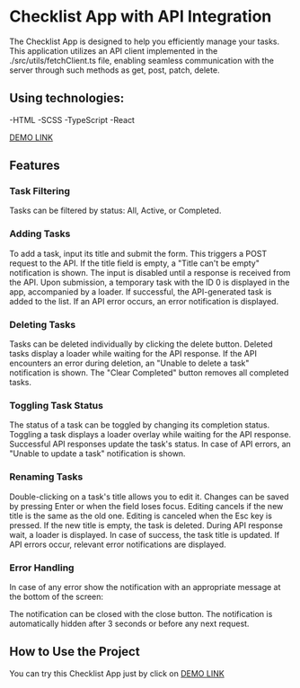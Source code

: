 # Checklist App with API Integration

The Checklist App is designed to help you efficiently manage your tasks. This application utilizes an API client implemented in the ./src/utils/fetchClient.ts file, enabling seamless communication with the server through such methods as get, post, patch, delete.

## Using technologies:
-HTML
-SCSS
-TypeScript
-React

[DEMO LINK](https://julshvets.github.io/react_todo-app-with-api/)

## Features

### Task Filtering
Tasks can be filtered by status: All, Active, or Completed.

### Adding Tasks
To add a task, input its title and submit the form. This triggers a POST request to the API.
If the title field is empty, a "Title can't be empty" notification is shown.
The input is disabled until a response is received from the API.
Upon submission, a temporary task with the ID 0 is displayed in the app, accompanied by a loader.
If successful, the API-generated task is added to the list.
If an API error occurs, an error notification is displayed.

### Deleting Tasks
Tasks can be deleted individually by clicking the delete button.
Deleted tasks display a loader while waiting for the API response.
If the API encounters an error during deletion, an "Unable to delete a task" notification is shown.
The "Clear Completed" button removes all completed tasks.

### Toggling Task Status
The status of a task can be toggled by changing its completion status.
Toggling a task displays a loader overlay while waiting for the API response.
Successful API responses update the task's status.
In case of API errors, an "Unable to update a task" notification is shown.

### Renaming Tasks
Double-clicking on a task's title allows you to edit it.
Changes can be saved by pressing Enter or when the field loses focus.
Editing cancels if the new title is the same as the old one.
Editing is canceled when the Esc key is pressed.
If the new title is empty, the task is deleted.
During API response wait, a loader is displayed.
In case of success, the task title is updated.
If API errors occur, relevant error notifications are displayed.

### Error Handling
In case of any error show the notification with an appropriate message at the bottom of the screen:

The notification can be closed with the close button.
The notification is automatically hidden after 3 seconds or before any next request.

## How to Use the Project
You can try this Checklist App just by click on [DEMO LINK](https://julshvets.github.io/react_todo-app-with-api/)
